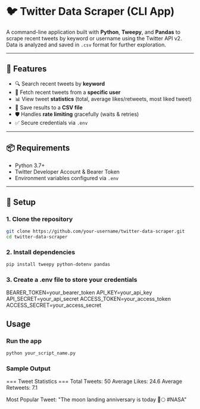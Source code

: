 # 🐦 Twitter Data Scraper (CLI App)

A command-line application built with **Python**, **Tweepy**, and **Pandas** to scrape recent tweets by keyword or username using the Twitter API v2. Data is analyzed and saved in `.csv` format for further exploration.

---

## 🚀 Features

- 🔍 Search recent tweets by **keyword**
- 👤 Fetch recent tweets from a **specific user**
- 📊 View tweet **statistics** (total, average likes/retweets, most liked tweet)
- 📁 Save results to a **CSV file**
- 🛡️ Handles **rate limiting** gracefully (waits & retries)
- ✅ Secure credentials via `.env`

---

## 📦 Requirements

- Python 3.7+
- Twitter Developer Account & Bearer Token
- Environment variables configured via `.env`

---

## 🔧 Setup

### 1. Clone the repository

```bash
git clone https://github.com/your-username/twitter-data-scraper.git
cd twitter-data-scraper
```

### 2. Install dependencies
```bash
pip install tweepy python-dotenv pandas
```

### 3. Create a .env file to store your credentials
BEARER_TOKEN=your_bearer_token
API_KEY=your_api_key
API_SECRET=your_api_secret
ACCESS_TOKEN=your_access_token
ACCESS_SECRET=your_access_secret

## Usage

### Run the app
```bash
python your_script_name.py
```

### Sample Output
=== Tweet Statistics ===
Total Tweets: 50
Average Likes: 24.6
Average Retweets: 7.1

Most Popular Tweet:
"The moon landing anniversary is today 🚀🌕 #NASA"
